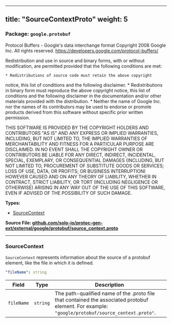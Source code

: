 
---
title: "SourceContextProto"
weight: 5
---

<!-- Code generated by solo-kit. DO NOT EDIT. -->


### Package: `google.protobuf`  
Protocol Buffers - Google's data interchange format
Copyright 2008 Google Inc.  All rights reserved.
https://developers.google.com/protocol-buffers/

Redistribution and use in source and binary forms, with or without
modification, are permitted provided that the following conditions are
met:

    * Redistributions of source code must retain the above copyright
notice, this list of conditions and the following disclaimer.
    * Redistributions in binary form must reproduce the above
copyright notice, this list of conditions and the following disclaimer
in the documentation and/or other materials provided with the
distribution.
    * Neither the name of Google Inc. nor the names of its
contributors may be used to endorse or promote products derived from
this software without specific prior written permission.

THIS SOFTWARE IS PROVIDED BY THE COPYRIGHT HOLDERS AND CONTRIBUTORS
"AS IS" AND ANY EXPRESS OR IMPLIED WARRANTIES, INCLUDING, BUT NOT
LIMITED TO, THE IMPLIED WARRANTIES OF MERCHANTABILITY AND FITNESS FOR
A PARTICULAR PURPOSE ARE DISCLAIMED. IN NO EVENT SHALL THE COPYRIGHT
OWNER OR CONTRIBUTORS BE LIABLE FOR ANY DIRECT, INDIRECT, INCIDENTAL,
SPECIAL, EXEMPLARY, OR CONSEQUENTIAL DAMAGES (INCLUDING, BUT NOT
LIMITED TO, PROCUREMENT OF SUBSTITUTE GOODS OR SERVICES; LOSS OF USE,
DATA, OR PROFITS; OR BUSINESS INTERRUPTION) HOWEVER CAUSED AND ON ANY
THEORY OF LIABILITY, WHETHER IN CONTRACT, STRICT LIABILITY, OR TORT
(INCLUDING NEGLIGENCE OR OTHERWISE) ARISING IN ANY WAY OUT OF THE USE
OF THIS SOFTWARE, EVEN IF ADVISED OF THE POSSIBILITY OF SUCH DAMAGE.


 
**Types:**


- [SourceContext](#sourcecontext)
  



**Source File: [github.com/solo-io/protoc-gen-ext/external/google/protobuf/source_context.proto](https://github.com/solo-io/protoc-gen-ext/blob/main/external/google/protobuf/source_context.proto)**





---
### SourceContext

 
`SourceContext` represents information about the source of a
protobuf element, like the file in which it is defined.

```yaml
"fileName": string

```

| Field | Type | Description |
| ----- | ---- | ----------- | 
| `fileName` | `string` | The path-qualified name of the .proto file that contained the associated protobuf element. For example: `"google/protobuf/source_context.proto"`. |





<!-- Start of HubSpot Embed Code -->
<script type="text/javascript" id="hs-script-loader" async defer src="//js.hs-scripts.com/5130874.js"></script>
<!-- End of HubSpot Embed Code -->
